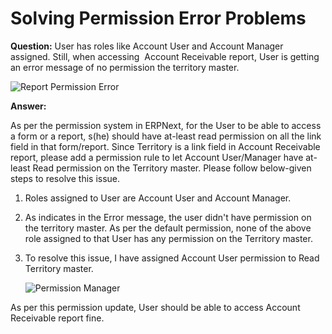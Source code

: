 <!-- add-breadcrumbs -->
# Solving Permission Error Problems

**Question:** User has roles like Account User and Account Manager assigned. Still, when accessing  Account Receivable report, User is getting an error message of no permission the territory master.

<img alt="Report Permission Error" class="screenshot" src="{{docs_base_url}}/v13/assets/img/articles/report-permission-1.png">

**Answer:**

As per the permission system in ERPNext, for the User to be able to access a form or a report, s(he) should have at-least read permission on all the link field in that form/report. Since Territory is a link field in Account Receivable report, please add a permission rule to let Account User/Manager have at-least Read permission on the Territory master. Please follow below-given steps to resolve this issue.

1.  Roles assigned to User are Account User and Account Manager.

2.  As indicates in the Error message, the user didn't have permission on the territory master. As per the default permission, none of the above role assigned to that User has any permission on the Territory master.

3.  To resolve this issue, I have assigned Account User permission to Read Territory master.

    <img alt="Permission Manager" class="screenshot" src="{{docs_base_url}}/v13/assets/img/articles/report-permission-2.png">

As per this permission update, User should be able to access Account Receivable report fine.